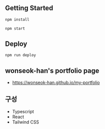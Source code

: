 ## Getting Started

```bash
npm install

npm start
```

## Deploy

```bash
npm run deploy
```

## wonseok-han's portfolio page

* https://wonseok-han.github.io/my-portfolio

## 구성
* Typescript
* React
* Tailwind CSS